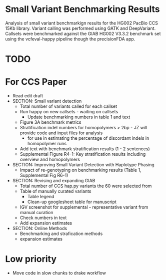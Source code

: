 # Small Variant Benchmarking Results
Analysis of small variant benchmarkign results for the HG002 PacBio CCS 15Kb library.
Variant calling was performed using GATK and DeepVariant.
Callsets were benchmarked against the GIAB HG002 V3.3.2 benchmark set using the vcfeval-happy pipeline though the precisionFDA app. 


# TODO

For CCS Paper
============================================
* Read edit draft
* SECTION: Small variant detection
    * Total number of variants called for each callset
    * Run happy on new callsets - waiting on callsets
        * Update benchmarking numbers in table 1 and text 
    * Figure 3A benchmark metrics
    * Stratification indel numbers for homopolymers > 2bp - JZ will provide code and input files for analysis
        - for use in estimating the percentage of discordant indels in homopolymer runs 
    * Add text with benchmark stratification results (1 - 2 sentences)
    * Supplemental Figure R4-1: Key stratification results including overview and homopolymers
* SECTION: Improving Small Variant Detection with Haplotype Phasing
    * Impact of re-genotyping on benchmarking results (Table 1, Supplemental Fig R6-1)
* SECTION: Revising and expanding GIAB
    * Total number of CCS hap.py variants the 60 were selected from
    * Table of manually curated variants
        * Table legend
        * Clean-up googlesheet table for manuscript
    * IGV screenshot for supplemental - representative variant from manual curation
    * Check numbers in text
    * Add expansion estimates
* SECTION: Online Methods
    * Benchmarking and strafication methods
    * expansion estimates

Low priority
============================================
* Move code in slow chunks to drake workflow